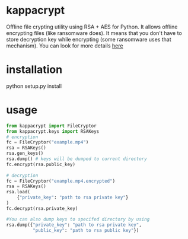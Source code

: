 # kappacrypt
Offline file crypting utility using RSA + AES for Python. It allows offline encrypting files (like ransomware does). It means that you don't have to store decryption key while encrypting (some ransomware uses that mechanism). You can look for more details [here](https://en.wikipedia.org/wiki/Offline_private_key_protocol)

# installation
python setup.py install

# usage
```python
from kappacrypt import FileCryptor
from kappacrypt.keys import RSAKeys
# encryption
fc = FileCryptor("example.mp4")
rsa = RSAKeys()
rsa.gen_keys()
rsa.dump() # keys will be dumped to current directory
fc.encrypt(rsa.public_key)
    
# decryption
fc = FileCryptor("example.mp4.encrypted")
rsa = RSAKeys()
rsa.load(
    {"private_key": "path to rsa private key"}
)
fc.decrypt(rsa.private_key)

#You can also dump keys to specifed directory by using
rsa.dump({"private_key": "path to rsa private key",
          "public_key": "path to rsa public key"})
  ```
